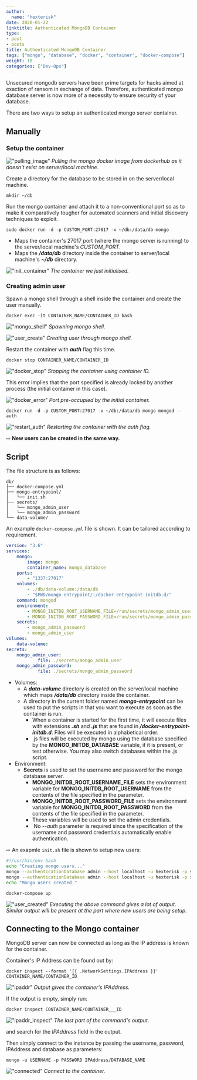 ```yaml
---
author:
  name: "hexterisk"
date: 2020-01-22
linktitle: Authenticated MongoDB Container
type:
- post
- posts
title: Authenticated MongoDB Container
tags: ["mongo", "database", "docker", "container", "docker-compose"]
weight: 10
categories: ["Dev-Ops"]
---
```


Unsecured mongodb servers have been prime targets for hacks aimed at exaction of ransom in exchange of data. Therefore, authenticated mongo database server is now more of a necessity to ensure security of your database.

There are two ways to setup an authenticated mongo server container.

## Manually

### Setup the container

!["pulling_image"](/Authenticated_Mongodb/1_image.png)
_Pulling the mongo docker image from dockerhub as it doesn't exist on server/local machine._

Create a directory for the database to be stored in on the server/local machine.

`mkdir ~/db`

Run the mongo container and attach it to a non-conventional port so as to make it comparatively tougher for automated scanners and initial discovery techniques to exploit.

`sudo docker run -d -p CUSTOM_PORT:27017 -v ~/db:/data/db mongo`

*   Maps the container's 27017 port (where the mongo server is running) to the server/local machine's _CUSTOM\_PORT_.
*   Maps the _**/data/db**_ directory inside the container to server/local machine's _**~/db**_ directory.

!["init_container"](/Authenticated_Mongodb/2_image.png)
_The container we just initialised._

### Creating admin user

Spawn a mongo shell through a shell inside the container and create the user manually.

`docker exec -it CONTAINER_NAME/CONTAINER_ID bash`

!["mongo_shell"](/Authenticated_Mongodb/3_image.png)
_Spawning mongo shell._

!["user_create"](/Authenticated_Mongodb/7_image.png)
_Creating user through mongo shell._

Restart the container with _**auth**_ flag this time.

`docker stop CONTAINER_NAME/CONTAINER_ID`

!["docker_stop"](/Authenticated_Mongodb/11_image.png)
_Stopping the container using container ID._

This error implies that the port specified is already locked by another process (the initial container in this case).

!["docker_error"](/Authenticated_Mongodb/8_image.png)
_Port pre-occupied by the initial container._

`docker run -d -p CUSTOM_PORT:27017 -v ~/db:/data/db mongo mongod --auth`

!["restart_auth"](/Authenticated_Mongodb/10_image.png)
_Restarting the container with the _auth_ flag._

⇨  **New users can be created in the same way.**

## Script

The file structure is as follows:

    db/
    ├── docker-compose.yml
    ├── mongo-entrypoint/
    │	└── init.sh
    ├── secrets/
    │	└── mongo_admin_user
    │	└── mongo_admin_password
    └── data-volume/


An example `docker-compose.yml` file is shown. It can be tailored according to requirement.

```yaml
version: "3.6"
services:
	mongo:
		image: mongo
		container_name: mongo_database
	ports:
		- "1337:27017"
	volumes:
		- ./db/data-volume:/data/db
		- "$PWD/mongo-entrypoint/:/docker-entrypoint-initdb.d/"
	command: mongod
	environment:
  		- MONGO_INITDB_ROOT_USERNAME_FILE=/run/secrets/mongo_admin_user
  		- MONGO_INITDB_ROOT_PASSWORD_FILE=/run/secrets/mongo_admin_password
	secrets:
  		- mongo_admin_password
  		- mongo_admin_user
volumes:
	data-volume:
secrets:
	mongo_admin_user:
      		file: ./secrets/mongo_admin_user
	mongo_admin_password:
      		file: ./secrets/mongo_admin_password
```

*   Volumes:
    *   A _**data-volume**_ directory is created on the server/local machine which maps _**/data/db**_ directory inside the container.
    *   A directory in the current folder named _**mongo-entrypoint**_ can be used to put the scripts in that you want to execute as soon as the container is run.
        *   When a container is started for the first time, it will execute files with extensions _**.sh**_ and _**.js**_ that are found in _**/docker-entrypoint-initdb.d**_. Files will be executed in alphabetical order.
        *   .js files will be executed by mongo using the database specified by the **MONGO\_INITDB\_DATABASE** variable, if it is present, or test otherwise. You may also switch databases within the .js script.
*   Environment:
    *   **Secrets** is used to set the username and password for the mongo database server.
        *   **MONGO\_INITDB\_ROOT\_USERNAME\_FILE** sets the environment variable for **MONGO\_INITDB\_ROOT\_USERNAME** from the contents of the file specified in the parameter.
        *   **MONGO\_INITDB\_ROOT\_PASSWORD\_FILE** sets the environment variable for **MONGO\_INITDB\_ROOT\_PASSWORD** from the contents of the file specified in the parameter.
        *   These variables will be used to set the admin credentials.
        *    No _\--auth_ parameter is required since the specification of the username and password credentials automatically enable authentication.

⇨  An exapmle `init.sh` file is shown to setup new users:

```bash
#!/usr/bin/env bash
echo "Creating mongo users..."
mongo --authenticationDatabase admin --host localhost -u hexterisk -p strongPassword tac --eval "db.createUser({user: 'normal', pwd: 'normal', roles: [{role: 'readWrite', db: 'tac'}]});"
mongo --authenticationDatabase admin --host localhost -u hexterisk -p strongPassword admin --eval "db.createUser({user: 'admin', pwd: 'pass', roles: [{role: 'userAdminAnyDatabase', db: 'admin'}]});"
echo "Mongo users created."
```

`docker-compose up`

!["user_created"](/Authenticated_Mongodb/15_image.png)
_Executing the above command gives a lot of output. Similar output will be present at the part where new users are being setup._

## Connecting to the Mongo container

MongoDB server can now be connected as long as the IP address is known for the container.

Container's IP Address can be found out by:

`docker inspect --format '{{ .NetworkSettings.IPAddress }}' CONTAINER_NAME/CONTAINER_ID`

!["ipaddr"](/Authenticated_Mongodb/13_image.png)
_Output gives the container's IPAddress._

If the output is empty, simply run:

`docker inspect CONTAINER_NAME/CONTAINER___ID`

!["ipaddr_inspect"](/Authenticated_Mongodb/14_image.png)
_The last part of the command's output._

and search for the _IPAddress_ field in the output.

Then simply connect to the instance by passing the username, password, IPAddress and database as parameters:

`mongo -u USERNAME -p PASSWORD IPAddress/DATABASE_NAME`

!["connected"](/Authenticated_Mongodb/12_image.png)
_Connect to the container._
